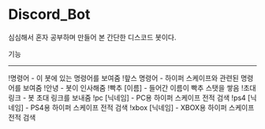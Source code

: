 # Discord_Bot

심심해서 혼자 공부하며 만들어 본 간단한 디스코드 봇이다.

기능
*******
!명령어 - 이 봇에 있는 명령어를 보여줌
!핲스 명령어 - 하이퍼 스케이프와 관련된 명령어를 보여줌
!안녕 - 봇이 인사해줌
!빡추 [이름] - 들어간 이름이 빡추 스탯을 쌓음
!초대링크 - 봇 초대 링크를 보내줌
!pc [닉네임] - PC용 하이퍼 스케이프 전적 검색
!ps4 [닉네임] - PS4용 하이퍼 스케이프 전적 검색
!xbox [닉네임] - XBOX용 하이퍼 스케이프 전적 검색

